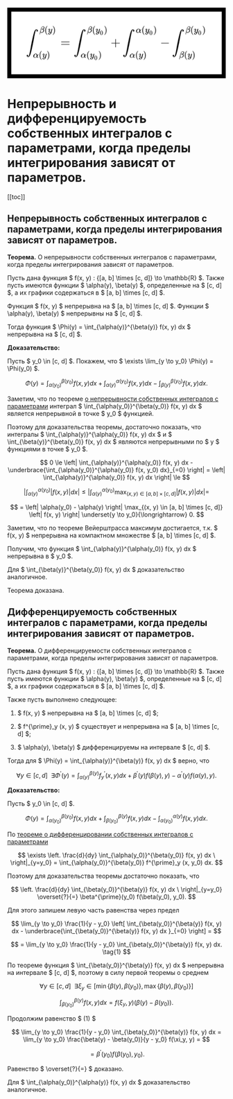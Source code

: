 ![](../imgs/headers/diff_of_proper_integral_2.svg)

<!-- omit from toc -->
# Непрерывность и дифференцируемость собственных интегралов с параметрами, когда пределы интегрирования зависят от параметров.

[[toc]]

## Непрерывность собственных интегралов с параметрами, когда пределы интегрирования зависят от параметров.

**Теорема.** О непрерывности собственных интегралов с параметрами, когда пределы интегрирования зависят от параметров.

Пусть дана функция $ f(x, y) : {[a, b] \times [c, d]} \to \mathbb{R} $. Также пусть имеются функции $ \alpha(y), \beta(y) $, определенные на $ [c, d] $, а их графики содержаться в $ [a, b] \times [c, d] $.

Функция $ f(x, y) $ непрерывна на $ [a, b] \times [c, d] $. Функции $ \alpha(y), \beta(y) $ непрерывны на $ [c, d] $.

Тогда функция $ \Phi(y) = \int_{\alpha(y)}^{\beta(y)} f(x, y) dx $ непрерывна на $ [c, d] $.

**Доказательство:**

Пусть $ y_0 \in [c, d] $. Покажем, что $ \exists \lim_{y \to y_0} \Phi(y) = \Phi(y_0) $.

$$ \Phi(y) = \int_{\alpha(y_0)}^{\beta(y_0)} f(x, y) dx + \int_{\alpha(y)}^{\alpha(y_0)} f(x, y) dx - \int_{\beta(y)}^{\beta(y_0)} f(x, y) dx. $$

Заметим, что по теореме [о непрерывности собственных интегралов с параметрами](./limits_of_proper_integral.md) интеграл $ \int_{\alpha(y_0)}^{\beta(y_0)} f(x, y) dx $ является непрерывной в точке $ y_0 $ функцией. 

Поэтому для доказательства теоремы, достаточно показать, что интегралы $ \int_{\alpha(y)}^{\alpha(y_0)} f(x, y) dx $ и $ \int_{\beta(y)}^{\beta(y_0)} f(x, y) dx $ являются непрерывными по $ y $ функциями в точке $ y_0 $.

$$ 0 \le \left| \int_{\alpha(y)}^{\alpha(y_0)} f(x, y) dx - \underbrace{\int_{\alpha(y_0)}^{\alpha(y_0)} f(x, y_0) dx}_{=0}  \right| = \left| \int_{\alpha(y)}^{\alpha(y_0)} f(x, y) dx \right| \le $$

$$ \left| \int_{\alpha(y)}^{\alpha(y_0)} \left| f(x, y) \right| dx \right| \le \left| \int_{\alpha(y)}^{\alpha(y_0)} \max_{(x, y) \in [a, b] \times [c, d]} \left| f(x, y) \right| dx \right| = $$

$$ = \left| \alpha(y_0) - \alpha(y) \right| \max_{(x, y) \in [a, b] \times [c, d]} \left| f(x, y) \right| \underset{y \to y_0}{\longrightarrow} 0. $$

Заметим, что по теореме Вейерштрасса максимум достигается, т.к. $ f(x, y) $ непрерывна на компактном множестве $ [a, b] \times [c, d] $.

Получим, что функция $ \int_{\alpha(y)}^{\alpha(y_0)} f(x, y) dx $ непрерывна в $ y_0 $. 

Для $ \int_{\beta(y)}^{\beta(y_0)} f(x, y) dx $ доказательство аналогичное.

Теорема доказана.

$$  $$

## Дифференцируемость собственных интегралов с параметрами, когда пределы интегрирования зависят от параметров.

**Теорема.** О дифференцируемости собственных интегралов с параметрами, когда пределы интегрирования зависят от параметров.

Пусть дана функция $ f(x, y) : {[a, b] \times [c, d]} \to \mathbb{R} $. Также пусть имеются функции $ \alpha(y), \beta(y) $, определенные на $ [c, d] $, а их графики содержаться в $ [a, b] \times [c, d] $.

Также пусть выполнено следующее:

1. $ f(x, y) $ непрерывна на $ [a, b] \times [c, d] $;

2. $ f^{\prime}_y (x, y) $ существует и непрерывна на $ [a, b] \times [c, d] $;

3. $ \alpha(y), \beta(y) $ дифференцируемы на интервале $ [c, d] $.

Тогда для $ \Phi(y) = \int_{\alpha(y)}^{\beta(y)} f(x, y) dx $ верно, что

$$ \forall y \in [c, d] \ \ \exists \Phi^{\prime} (y) = \int_{\alpha(y)}^{\beta(y)} f^{\prime}_y (x, y) dx + \beta^{\prime}(y) f(\beta(y), y) - \alpha^{\prime}(y) f(\alpha(y), y). $$

**Доказательство:**

Пусть $ y_0 \in [c, d] $.

$$ \Phi(y) = \int_{\alpha(y_0)}^{\beta(y_0)} f(x, y) dx + \int_{\beta(y_0)}^{\beta(y)} f(x, y) dx - \int_{\alpha(y_0)}^{\alpha(y)} f(x, y) dx. $$

По [теореме о дифференцировании собственных интегралов с параметрами](./diff_of_proper_integral_1.md)

$$ \exists \left. \frac{d}{dy} \int_{\alpha(y_0)}^{\beta(y_0)} f(x, y) dx \ \right|_{y=y_0} = \int_{\alpha(y_0)}^{\beta(y_0)} f^{\prime}_y (x, y_0) dx. $$

Поэтому для доказательства теоремы достаточно показать, что

$$ \left. \frac{d}{dy} \int_{\beta(y_0)}^{\beta(y)} f(x, y) dx \ \right|_{y=y_0} \overset{?}{=} \beta^{\prime}(y_0) f(\beta(y_0), y_0). $$

Для этого запишем левую часть равенства через предел

$$ \lim_{y \to y_0} \frac{1}{y - y_0} \left[ \int_{\beta(y_0)}^{\beta(y)} f(x, y) dx - \underbrace{\int_{\beta(y_0)}^{\beta(y)} f(x, y) dx }_{=0} \right] = $$

$$ = \lim_{y \to y_0} \frac{1}{y - y_0} \int_{\beta(y_0)}^{\beta(y)} f(x, y) dx. \tag{1} $$

По теореме функция $ \int_{\beta(y_0)}^{\beta(y)} f(x, y) dx $ непрерывна на интервале $ [c, d] $, поэтому в силу первой теоремы о среднем

$$ \forall y \in [c, d] \ \ \exists \xi_y \in [\min \{ \beta(y), \beta(y_0) \}, \max \{ \beta(y), \beta(y_0) \}] $$

$$ \int_{\beta(y_0)}^{\beta(y)} f(x, y) dx = f(\xi_y, y) (\beta(y) - \beta(y_0)). $$

Продолжим равенство $ (1) $

$$ \lim_{y \to y_0} \frac{1}{y - y_0} \int_{\beta(y_0)}^{\beta(y)} f(x, y) dx = \lim_{y \to y_0} \frac{\beta(y) - \beta(y_0)}{y - y_0} f(\xi_y, y) = $$

$$ = \beta^{\prime}(y_0) f(\beta(y_0), y_0). $$

Равенство $ \overset{?}{=} $ доказано.

Для $ \int_{\alpha(y_0)}^{\alpha(y)} f(x, y) dx $ доказательство аналогичное.